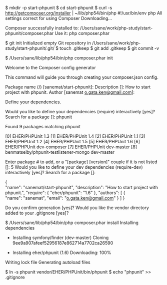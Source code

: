 $ mkdir -p start-phpunit
$ cd start-phpunit
$ curl -s http://getcomposer.org/installer | ~/lib/php54/bin/php
#!/usr/bin/env php
All settings correct for using Composer
Downloading...

Composer successfully installed to: /Users/sane/work/php-study/start-phpunit/composer.phar
Use it: php composer.phar

$ git init
Initialized empty Git repository in /Users/sane/work/php-study/start-phpunit/.git/
$ touch .gitkeep
$ git add .gitkeep
$ git commit -v

$ /Users/sane/lib/php54/bin/php composer.phar init

                                            
  Welcome to the Composer config generator  
                                            


This command will guide you through creating your composer.json config.

Package name (<vendor>/<name>) [sanemat/start-phpunit]:
Description []: How to start project with phpunit.
Author [sanemat <o.gata.ken@gmail.com>]:

Define your dependencies.

Would you like to define your dependencies (require) interactively [yes]?
Search for a package []: phpunit

Found 9 packages matching phpunit

   [0] EHER/PHPUnit 1.3
   [1] EHER/PHPUnit 1.4
   [2] EHER/PHPUnit 1.1
   [3] EHER/PHPUnit 1.2
   [4] EHER/PHPUnit 1.5
   [5] EHER/PHPUnit 1.6
   [6] EHER/PHPUnit dev-composer
   [7] EHER/PHPUnit dev-master
   [8] benmatselby/phpunit-testlistener-mongo dev-master

Enter package # to add, or a "[package] [version]" couple if it is not listed []: 5
Would you like to define your dev dependencies (require-dev) interactively [yes]?
Search for a package []:

{   
    "name": "sanemat/start-phpunit",
    "description": "How to start project with phpunit.",
    "require": {
        "eher/phpunit": "1.6"
    },
    "authors": [
        {   
            "name": "sanemat",
            "email": "o.gata.ken@gmail.com"
        }
    ]
}

Do you confirm generation [yes]?
Would you like the vendor directory added to your .gitignore [yes]?

$ /Users/sane/lib/php54/bin/php composer.phar install
Installing dependencies
  - Installing symfony/finder (dev-master)
    Cloning 9ee9a907afeef52956187e862714a7702ca26590

  - Installing eher/phpunit (1.6)
    Downloading: 100%         

Writing lock file
Generating autoload files

$ ln -s phpunit vendor/EHER/PHPUnit/bin/phpunit
$ echo "phpunit" >> .gitignore

